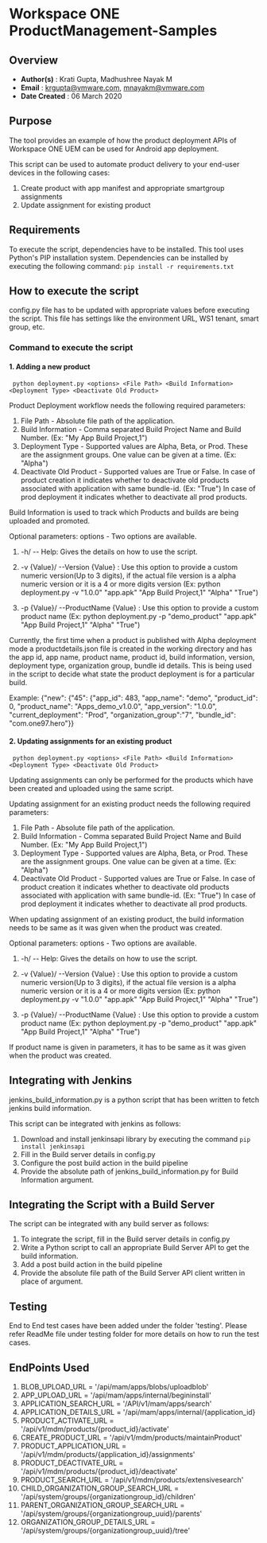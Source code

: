 # **Workspace ONE ProductManagement-Samples**

## **Overview**
* **Author(s)** : Krati Gupta, Madhushree Nayak M
* **Email** : krgupta@vmware.com, mnayakm@vmware.com
* **Date Created** : 06 March 2020

## **Purpose**
<!-- Summary Start -->
The tool provides an example of how the product deployment APIs of Workspace ONE UEM can be used for Android app deployment. 
<!-- Summary End -->
This script can be used to automate product delivery to your end-user devices in the following cases:
1. Create product with app manifest and appropriate smartgroup assignments
2. Update assignment for existing product

## **Requirements**
To execute the script, dependencies have to be installed.
This tool uses Python's PIP installation system.
Dependencies can be installed by executing the following command:
` pip install -r requirements.txt `

## **How to execute the script**
config.py file has to be updated with appropriate values before executing the script. This file has settings like the environment URL, WS1 tenant, smart group, etc.

### **Command to execute the script**
#### 1. Adding a new product
` python deployment.py <options> <File Path> <Build Information> <Deployment Type> <Deactivate Old Product>`

Product Deployment workflow needs the following required parameters:
1. File Path - Absolute file path of the application.
2. Build Information - Comma separated Build Project Name and Build Number. (Ex: "My App Build Project,1")
3. Deployment Type - Supported values are Alpha, Beta, or Prod. These are the assignment groups. One value can be given at a time. (Ex: "Alpha")
4. Deactivate Old Product - Supported values are True or False. 
                            In case of product creation it indicates whether to deactivate old products associated with application with same bundle-id. (Ex: "True")
                            In case of prod deployment it indicates whether to deactivate all prod products.

Build Information is used to track which Products and builds are being uploaded and promoted.

Optional parameters:
options - Two options are available.
1. -h/ -- Help: Gives the details on how to use the script.

2. -v {Value}/ --Version {Value} : Use this option to provide a custom numeric version(Up to 3 digits), if the actual file version is a alpha numeric version or it is a 4 or more digits version (Ex: python deployment.py -v "1.0.0" "app.apk" "App Build Project,1" "Alpha" "True")

3. -p {Value}/ --ProductName {Value} : Use this option to provide a custom product name (Ex: python deployment.py -p "demo_product" "app.apk" "App Build Project,1" "Alpha" "True")

Currently, the first time when a product is published with Alpha deployment mode a productdetails.json file is created in the working directory and has the app id, app name, product name, product id, build information, version, deployment type, organization group, bundle id details.
This is being used in the script to decide what state the product deployment is for a particular build.

Example: {"new": {"45": {"app_id": 483, "app_name": "demo", "product_id": 0, "product_name": "Apps_demo_v1.0.0", "app_version": "1.0.0", "current_deployment": "Prod", "organization_group":"7", "bundle_id": "com.one97.hero"}}

#### 2. Updating assignments for an existing product
`` python deployment.py <options> <File Path> <Build Information> <Deployment Type> <Deactivate Old Product>``

Updating assignments can only be performed for the products which have been created and uploaded using the same script.

Updating assignment for an existing product needs the following required parameters:
1. File Path - Absolute file path of the application.
2. Build Information - Comma separated Build Project Name and Build Number. (Ex: "My App Build Project,1")
3. Deployment Type - Supported values are Alpha, Beta, or Prod. These are the assignment groups. One value can be given at a time. (Ex: "Alpha")
4. Deactivate Old Product - Supported values are True or False. 
                            In case of product creation it indicates whether to deactivate old products associated with application with same bundle-id. (Ex: "True")
                            In case of prod deployment it indicates whether to deactivate all prod products.
                            
When updating assignment of an existing product, the build information needs to be same as it was given when the product was created. 

Optional parameters:
options - Two options are available.
1. -h/ -- Help: Gives the details on how to use the script.

2. -v {Value}/ --Version {Value} : Use this option to provide a custom numeric version(Up to 3 digits), if the actual file version is a alpha numeric version or it is a 4 or more digits version (Ex: python deployment.py -v "1.0.0" "app.apk" "App Build Project,1" "Alpha" "True")

3. -p {Value}/ --ProductName {Value} : Use this option to provide a custom product name (Ex: python deployment.py -p "demo_product" "app.apk" "App Build Project,1" "Alpha" "True")

If product name is given in parameters, it has to be same as it was given when the product was created.


## **Integrating with Jenkins**
jenkins_build_information.py is a python script that has been written to fetch jenkins build information.

This script can be integrated with jenkins as follows:
1. Download and install jenkinsapi library by executing the command 
`pip install jenkinsapi`
2. Fill in the Build server details in config.py
3. Configure the post build action in the build pipeline
4. Provide the absolute path of jenkins_build_information.py for Build Information argument.

## **Integrating the Script with a Build Server**
The script can be integrated with any build server as follows:
1. To integrate the script, fill in the Build server details in config.py
2. Write a Python script to call an appropriate Build Server API to get the build information.
3. Add a post build action in the build pipeline
4. Provide the absolute file path of the Build Server API client written in place of <Build Information> argument.

## **Testing**
End to End test cases have been added under the folder 'testing'. Please refer ReadMe file under testing folder for more details on how to run the test cases.

## **EndPoints Used**
1. BLOB_UPLOAD_URL = '/api/mam/apps/blobs/uploadblob'
2. APP_UPLOAD_URL = '/api/mam/apps/internal/begininstall'
3. APPLICATION_SEARCH_URL = '/API/v1/mam/apps/search'
4. APPLICATION_DETAILS_URL = '/api/mam/apps/internal/{application_id}
5. PRODUCT_ACTIVATE_URL = '/api/v1/mdm/products/{product_id}/activate'
6. CREATE_PRODUCT_URL = '/api/v1/mdm/products/maintainProduct'
7. PRODUCT_APPLICATION_URL = '/api/v1/mdm/products/{application_id}/assignments'
8. PRODUCT_DEACTIVATE_URL = '/api/v1/mdm/products/{product_id}/deactivate'
9. PRODUCT_SEARCH_URL = '/api/v1/mdm/products/extensivesearch'
10. CHILD_ORGANIZATION_GROUP_SEARCH_URL = '/api/system/groups/{organizationgroup_id}/children'
11. PARENT_ORGANIZATION_GROUP_SEARCH_URL = '/api/system/groups/{organizationgroup_uuid}/parents'
12. ORGANIZATION_GROUP_DETAILS_URL = '/api/system/groups/{organizationgroup_uuid}/tree'